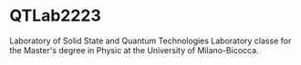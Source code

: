 # QTLab2223
Laboratory of Solid State and Quantum Technologies Laboratory classe for the Master's degree in Physic at the University of Milano-Bicocca.
